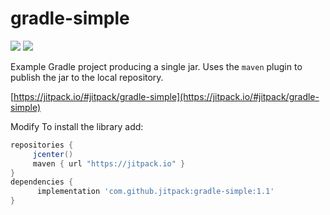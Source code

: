 # gradle-simple

[![](https://jitpack.io/v/jitpack/gradle-simple.svg?label=Release)](https://jitpack.io/#jitpack/gradle-simple) [![](https://jitci.com/gh/jitpack/gradle-simple/svg)](https://jitci.com/gh/jitpack/gradle-simple)

Example Gradle project producing a single jar. Uses the `maven` plugin to publish the jar to the local repository.

[https://jitpack.io/#jitpack/gradle-simple](https://jitpack.io/#jitpack/gradle-simple)

Modify To install the library add: 
 
   ```gradle
   repositories { 
        jcenter()
        maven { url "https://jitpack.io" }
   }
   dependencies {
         implementation 'com.github.jitpack:gradle-simple:1.1'
   }
   ```  

